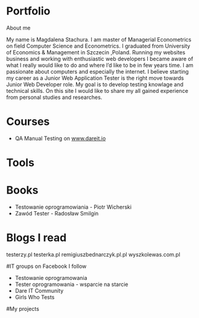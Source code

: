 # Portfolio

About me

My name is Magdalena Stachura. I am master of Managerial Econometrics on field Computer Science and Econometrics. I graduated from University of Economics & Management in Szczecin ,Poland. Running my websites business and working with enthusiastic web developers I became aware of what I really would like to do and where I’d like to be in few years time. I am passionate about computers and especially the internet. I believe starting my career as a Junior Web Application Tester is the right move towards Junior Web Developer role. My goal is to develop testing knowlage and technical skills. On this site I would like to share my all gained experience from personal studies and researches. 


# Courses

  * QA Manual Testing on www.dareit.io


# Tools

# Books
* Testowanie oprogramowiania - Piotr Wicherski
* Zawód Tester - Radosław Smilgin

# Blogs I read
testerzy.pl
testerka.pl
remigiuszbednarczyk.pl.pl
wyszkolewas.com.pl

#IT groups on Facebook I follow
* Testowanie oprogramowania
* Tester oprogramowania - wsparcie na starcie
* Dare IT Community
* Girls Who Tests


#My projects







